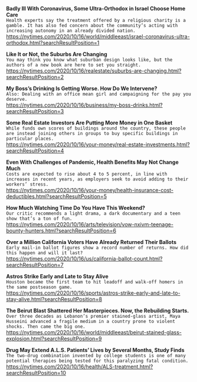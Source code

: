 **Badly Ill With Coronavirus, Some Ultra-Orthodox in Israel Choose Home Care**\
`Health experts say the treatment offered by a religious charity is a gamble. It has also fed concern about the community’s acting with increasing autonomy in an already divided nation.`\
https://nytimes.com/2020/10/16/world/middleeast/israel-coronavirus-ultra-orthodox.html?searchResultPosition=1

**Like It or Not, the Suburbs Are Changing**\
`You may think you know what suburban design looks like, but the authors of a new book are here to set you straight.`\
https://nytimes.com/2020/10/16/realestate/suburbs-are-changing.html?searchResultPosition=2

**My Boss’s Drinking Is Getting Worse. How Do We Intervene?**\
`Also: Dealing with an office mean girl and campaigning for the pay you deserve.`\
https://nytimes.com/2020/10/16/business/my-boss-drinks.html?searchResultPosition=3

**Some Real Estate Investors Are Putting More Money in One Basket**\
`While funds own scores of buildings around the country, these people are instead joining others in groups to buy specific buildings in particular places.`\
https://nytimes.com/2020/10/16/your-money/real-estate-investments.html?searchResultPosition=4

**Even With Challenges of Pandemic, Health Benefits May Not Change Much**\
`Costs are expected to rise about 4 to 5 percent, in line with increases in recent years, as employers seek to avoid adding to their workers’ stress.`\
https://nytimes.com/2020/10/16/your-money/health-insurance-cost-deductibles.html?searchResultPosition=5

**How Much Watching Time Do You Have This Weekend?**\
`Our critic recommends a light drama, a dark documentary and a teen show that’s a ton of fun.`\
https://nytimes.com/2020/10/16/arts/television/vow-nxivm-teenage-bounty-hunters.html?searchResultPosition=6

**Over a Million California Voters Have Already Returned Their Ballots**\
`Early mail-in ballot figures show a record number of returns. How did this happen and will it last?`\
https://nytimes.com/2020/10/16/us/california-ballot-count.html?searchResultPosition=7

**Astros Strike Early and Late to Stay Alive**\
`Houston became the first team to hit leadoff and walk-off homers in the same postseason game.`\
https://nytimes.com/2020/10/16/sports/astros-strike-early-and-late-to-stay-alive.html?searchResultPosition=8

**The Beirut Blast Shattered Her Masterpieces. Now, the Rebuilding Starts.**\
`Over three decades as Lebanon’s premier stained-glass artist, Maya Husseini advanced a fragile medium in a country prone to violent shocks. Then came the big one.`\
https://nytimes.com/2020/10/16/world/middleeast/beirut-stained-glass-explosion.html?searchResultPosition=9

**Drug May Extend A.L.S. Patients’ Lives by Several Months, Study Finds**\
`The two-drug combination invented by college students is one of many potential therapies being tested for this paralyzing fatal condition.`\
https://nytimes.com/2020/10/16/health/ALS-treatment.html?searchResultPosition=10

